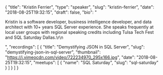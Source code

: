 {
  "title": "Kristin Ferrier",
  "type": "speaker",
  "slug": "kristin-ferrier",
  "date": "2018-08-25T19:32:15",
  "draft": false,
  "bio": "<p>Kristin is a software developer, business intelligence developer, and data architect with 10+ years SQL Server experience. She speaks frequently at local user groups with regional speaking credits including Tulsa Tech Fest and SQL Saturday Dallas.\r\n</p>",
  "recordings": [
    {
      "title": "Demystifying JSON in SQL Server",
      "slug": "demystifying-json-in-sql-server",
      "thumbnail": "https://i.vimeocdn.com/video/722234970_295x166.jpg",
      "date": "2018-08-25T19:32:15",
      "meetups": [
        {
          "name": "SQL Saturday",
          "slug": "sql-saturday"
        }
      ]
    }
  ]
}